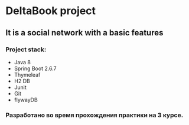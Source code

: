 # DeltaBook project
## It is a social network with a basic features
### Project stack:
* Java 8
* Spring Boot 2.6.7
* Thymeleaf
* H2 DB
* Junit
* Git
* flywayDB

### Разработано во время прохождения практики на 3 курсе.